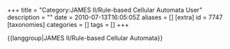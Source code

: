 +++
title = "Category:JAMES II/Rule-based Cellular Automata User"
description = ""
date = 2010-07-13T16:05:05Z
aliases = []
[extra]
id = 7747
[taxonomies]
categories = []
tags = []
+++

{{langgroup|JAMES II/Rule-based Cellular Automata}}
